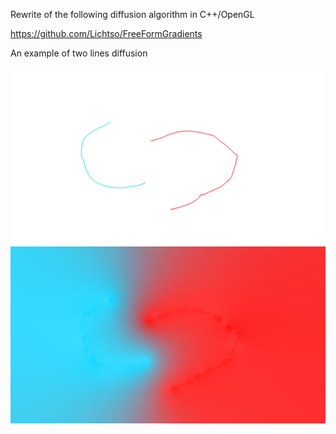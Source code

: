 Rewrite of the following diffusion algorithm in C++/OpenGL


https://github.com/Lichtso/FreeFormGradients

An example of two lines diffusion

![Original](drawn2.png)
![Diffused](out.png)
